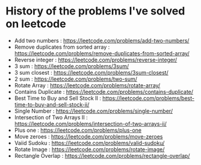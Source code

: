 # History of the problems I've solved on leetcode
* Add two numbers : https://leetcode.com/problems/add-two-numbers/
* Remove duplicates from sorted array : https://leetcode.com/problems/remove-duplicates-from-sorted-array/
* Reverse integer : https://leetcode.com/problems/reverse-integer/
* 3 sum : https://leetcode.com/problems/3sum/
* 3 sum closest : https://leetcode.com/problems/3sum-closest/
* 2 sum : https://leetcode.com/problems/two-sum/
* Rotate Array : https://leetcode.com/problems/rotate-array/
* Contains Duplicate : https://leetcode.com/problems/contains-duplicate/
* Best Time to Buy and Sell Stock II : https://leetcode.com/problems/best-time-to-buy-and-sell-stock-ii/
* Single Number : https://leetcode.com/problems/single-number/
* Intersection of Two Arrays II : https://leetcode.com/problems/intersection-of-two-arrays-ii/
* Plus one : https://leetcode.com/problems/plus-one
* Move zeroes : https://leetcode.com/problems/move-zeroes
* Vaiid Sudoku : https://leetcode.com/problems/valid-sudoku/
* Rotate Image : https://leetcode.com/problems/rotate-image/
* Rectangle Overlap : https://leetcode.com/problems/rectangle-overlap/